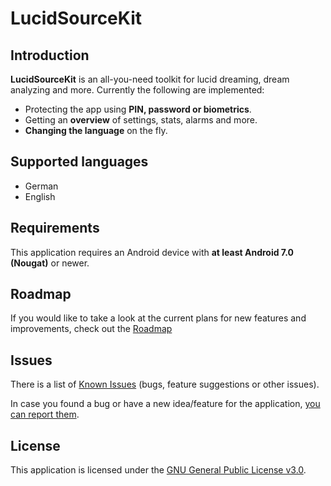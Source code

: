 # LucidSourceKit

## Introduction

**LucidSourceKit** is an all-you-need toolkit for lucid dreaming, dream analyzing and more. Currently the following are implemented:
* Protecting the app using **PIN, password or biometrics**.
* Getting an **overview** of settings, stats, alarms and more.
* **Changing the language** on the fly.

## Supported languages

* German
* English

## Requirements

This application requires an Android device with **at least Android 7.0 (Nougat)** or newer.

## Roadmap
If you would like to take a look at the current plans for new features and improvements, check out the [Roadmap](https://github.com/BitFlaker/lucidsourcekit/blob/main/ROADMAP.md) 

## Issues
There is a list of [Known Issues](https://github.com/BitFlaker/lucidsourcekit/issues) (bugs, feature suggestions or other issues).

In case you found a bug or have a new idea/feature for the application, [you can report them](https://github.com/BitFlaker/lucidsourcekit/issues/new).

## License
This application is licensed under the [GNU General Public License v3.0](https://choosealicense.com/licenses/gpl-3.0/).
